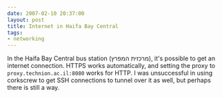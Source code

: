 ```yaml
---
date: 2007-02-10 20:37:00
layout: post
title: Internet in Haifa Bay Central
tags:
- networking
---
```


In the Haifa Bay Central bus station (מרכזית המפרץ), it's possible to get an
internet connection. HTTPS works automatically, and setting the proxy to
`proxy.technion.ac.il:8080` works for HTTP. I was unsuccessful in using
corkscrew to get SSH connections to tunnel over it as well, but perhaps there
is still a way.
